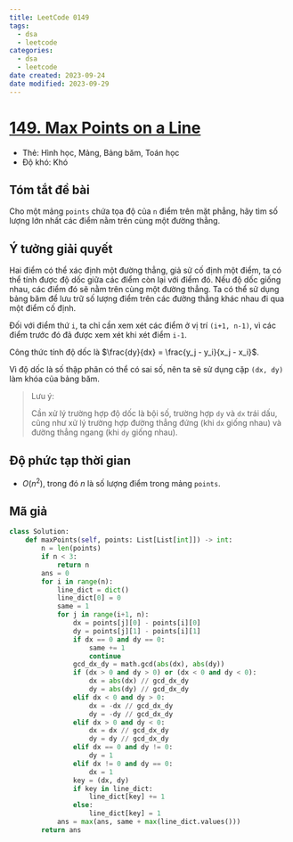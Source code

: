 ```yaml
---
title: LeetCode 0149
tags:
  - dsa
  - leetcode
categories:
  - dsa
  - leetcode
date created: 2023-09-24
date modified: 2023-09-29
---
```


# [149. Max Points on a Line](https://leetcode.com/problems/max-points-on-a-line/)

- Thẻ: Hình học, Mảng, Bảng băm, Toán học
- Độ khó: Khó

## Tóm tắt đề bài

Cho một mảng `points` chứa tọa độ của `n` điểm trên mặt phẳng, hãy tìm số lượng lớn nhất các điểm nằm trên cùng một đường thẳng.

## Ý tưởng giải quyết

Hai điểm có thể xác định một đường thẳng, giả sử cố định một điểm, ta có thể tính được độ dốc giữa các điểm còn lại với điểm đó. Nếu độ dốc giống nhau, các điểm đó sẽ nằm trên cùng một đường thẳng. Ta có thể sử dụng bảng băm để lưu trữ số lượng điểm trên các đường thẳng khác nhau đi qua một điểm cố định.

Đối với điểm thứ `i`, ta chỉ cần xem xét các điểm ở vị trí `(i+1, n-1)`, vì các điểm trước đó đã được xem xét khi xét điểm `i-1`.

Công thức tính độ dốc là $\frac{dy}{dx} = \frac{y_j - y_i}{x_j - x_i}$.

Vì độ dốc là số thập phân có thể có sai số, nên ta sẽ sử dụng cặp `(dx, dy)` làm khóa của bảng băm.

> Lưu ý:
>
> Cần xử lý trường hợp độ dốc là bội số, trường hợp `dy` và `dx` trái dấu, cũng như xử lý trường hợp đường thẳng đứng (khi `dx` giống nhau) và đường thẳng ngang (khi `dy` giống nhau).

## Độ phức tạp thời gian

- $O(n^2)$, trong đó $n$ là số lượng điểm trong mảng `points`.

## Mã giả

```python
class Solution:
    def maxPoints(self, points: List[List[int]]) -> int:
        n = len(points)
        if n < 3:
            return n
        ans = 0
        for i in range(n):
            line_dict = dict()
            line_dict[0] = 0
            same = 1
            for j in range(i+1, n):
                dx = points[j][0] - points[i][0]
                dy = points[j][1] - points[i][1]
                if dx == 0 and dy == 0:
                    same += 1
                    continue
                gcd_dx_dy = math.gcd(abs(dx), abs(dy))
                if (dx > 0 and dy > 0) or (dx < 0 and dy < 0):
                    dx = abs(dx) // gcd_dx_dy
                    dy = abs(dy) // gcd_dx_dy
                elif dx < 0 and dy > 0:
                    dx = -dx // gcd_dx_dy
                    dy = -dy // gcd_dx_dy
                elif dx > 0 and dy < 0:
                    dx = dx // gcd_dx_dy
                    dy = dy // gcd_dx_dy
                elif dx == 0 and dy != 0:
                    dy = 1
                elif dx != 0 and dy == 0:
                    dx = 1
                key = (dx, dy)
                if key in line_dict:
                    line_dict[key] += 1
                else:
                    line_dict[key] = 1
            ans = max(ans, same + max(line_dict.values()))
        return ans
```

